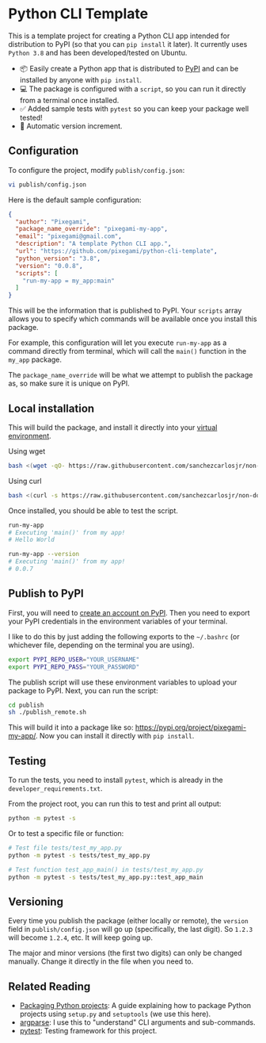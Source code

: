 # Python CLI Template

This is a template project for creating a Python CLI app intended for distribution to PyPI (so that you can `pip install` it later). It currently uses `Python 3.8` and has been developed/tested on Ubuntu.

* 📦 Easily create a Python app that is distributed to [PyPI](https://pypi.org/) and can be installed by anyone with `pip install`. 
* :computer: ​The package is configured with a `script`, so you can run it directly from a terminal once installed. 
* ✅ Added sample tests with `pytest` so you can keep your package well tested! 
* :100: Automatic version increment.

## Configuration

To configure the project, modify `publish/config.json`:

```bash
vi publish/config.json
```

Here is the default sample configuration:

```json
{
  "author": "Pixegami",
  "package_name_override": "pixegami-my-app",
  "email": "pixegami@gmail.com",
  "description": "A template Python CLI app.",
  "url": "https://github.com/pixegami/python-cli-template",
  "python_version": "3.8",
  "version": "0.0.8",
  "scripts": [
    "run-my-app = my_app:main"
  ]
}
```

This will be the information that is published to PyPI. Your `scripts` array allows you to specify which commands will be available once you install this package. 

For example, this configuration will let you execute `run-my-app` as a command directly from terminal, which will call the `main()` function in the `my_app` package.

The `package_name_override` will be what we attempt to publish the package as, so make sure it is unique on PyPI.

## Local installation
This will build the package, and install it directly into your [virtual environment](https://packaging.python.org/en/latest/guides/installing-using-pip-and-virtual-environments/#creating-a-virtual-environment).

Using wget
```bash
bash <(wget -qO- https://raw.githubusercontent.com/sanchezcarlosjr/non-dominated-set-generator-cli/main/installer) && source venv/bin/activate
```
Using curl
```bash
bash <(curl -s https://raw.githubusercontent.com/sanchezcarlosjr/non-dominated-set-generator-cli/main/installer) && source venv/bin/activate
```

Once installed, you should be able to test the script.

```bash
run-my-app
# Executing 'main()' from my app!
# Hello World

run-my-app --version 
# Executing 'main()' from my app!
# 0.0.7
```

## Publish to PyPI

First, you will need to [create an account on PyPI](https://pypi.org/account/register/). Then you need to export your PyPI credentials in the environment variables of your terminal.

I like to do this by just adding the following exports to the `~/.bashrc` (or whichever file, depending on the terminal you are using).

```bash
export PYPI_REPO_USER="YOUR_USERNAME"
export PYPI_REPO_PASS="YOUR_PASSWORD"
```

The publish script will use these environment variables to upload your package to PyPI. Next, you can run the script:

```bash
cd publish
sh ./publish_remote.sh
```

This will build it into a package like so: https://pypi.org/project/pixegami-my-app/. Now you can install it directly with `pip install`.

## Testing

To run the tests, you need to install `pytest`, which is already in the `developer_requirements.txt`.

From the project root, you can run this to test and print all output:

```bash
python -m pytest -s
```

Or to test a specific file or function:

```bash
# Test file tests/test_my_app.py
python -m pytest -s tests/test_my_app.py

# Test function test_app_main() in tests/test_my_app.py
python -m pytest -s tests/test_my_app.py::test_app_main
```

## Versioning

Every time you publish the package (either locally or remote), the `version` field in `publish/config.json` will go up (specifically, the last digit). So `1.2.3` will become `1.2.4`, etc. It will keep going up.

The major and minor versions (the first two digits) can only be changed manually. Change it directly in the file when you need to.

## Related Reading

* [Packaging Python projects](https://packaging.python.org/tutorials/packaging-projects/): A guide explaining how to package Python projects using `setup.py` and `setuptools` (we use this here).
* [argparse](https://docs.python.org/3/library/argparse.html): I use this to "understand" CLI arguments and sub-commands.
* [pytest](https://docs.pytest.org/en/stable/): Testing framework for this project.
